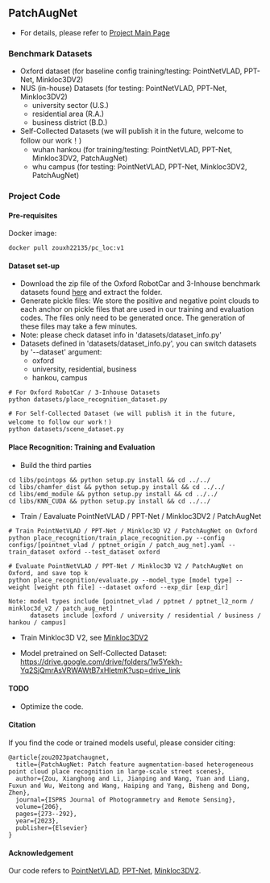 ## PatchAugNet
* For details, please refer to [Project Main Page](https://whu-usi3dv.github.io/PatchAugNet/)

### Benchmark Datasets
* Oxford dataset (for baseline config training/testing: PointNetVLAD, PPT-Net, Minkloc3DV2)
* NUS (in-house) Datasets (for testing: PointNetVLAD, PPT-Net, Minkloc3DV2)
  * university sector (U.S.)
  * residential area (R.A.)
  * business district (B.D.)
* Self-Collected Datasets (we will publish it in the future, welcome to follow our work！)
  * wuhan hankou (for training/testing: PointNetVLAD, PPT-Net, Minkloc3DV2, PatchAugNet)
  * whu campus (for testing: PointNetVLAD, PPT-Net, Minkloc3DV2, PatchAugNet)

### Project Code
#### Pre-requisites
Docker image: 
```
docker pull zouxh22135/pc_loc:v1
```

#### Dataset set-up
* Download the zip file of the Oxford RobotCar and 3-Inhouse benchmark datasets found [here](https://drive.google.com/open?id=1H9Ep76l8KkUpwILY-13owsEMbVCYTmyx) and extract the folder.
* Generate pickle files: We store the positive and negative point clouds to each anchor on pickle files that are used in our training and evaluation codes. The files only need to be generated once. The generation of these files may take a few minutes.
* Note: please check dataset info in 'datasets/dataset_info.py'
* Datasets defined in 'datasets/dataset_info.py', you can switch datasets by '--dataset' argument:
  * oxford
  * university, residential, business
  * hankou, campus
```
# For Oxford RobotCar / 3-Inhouse Datasets
python datasets/place_recognition_dataset.py

# For Self-Collected Dataset (we will publish it in the future, welcome to follow our work！)
python datasets/scene_dataset.py
```

#### Place Recognition: Training and Evaluation
* Build the third parties
```
cd libs/pointops && python setup.py install && cd ../../
cd libs/chamfer_dist && python setup.py install && cd ../../
cd libs/emd_module && python setup.py install && cd ../../
cd libs/KNN_CUDA && python setup.py install && cd ../../
```

* Train / Eavaluate PointNetVLAD / PPT-Net / Minkloc3DV2 / PatchAugNet
```
# Train PointNetVLAD / PPT-Net / Minkloc3D V2 / PatchAugNet on Oxford
python place_recognition/train_place_recognition.py --config configs/[pointnet_vlad / pptnet_origin / patch_aug_net].yaml --train_dataset oxford --test_dataset oxford

# Evaluate PointNetVLAD / PPT-Net / Minkloc3D V2 / PatchAugNet on Oxford, and save top k
python place_recognition/evaluate.py --model_type [model type] --weight [weight pth file] --dataset oxford --exp_dir [exp_dir]

Note: model types include [pointnet_vlad / pptnet / pptnet_l2_norm / minkloc3d_v2 / patch_aug_net]
      datasets include [oxford / university / residential / business / hankou / campus]
```

* Train Minkloc3D V2, see [Minkloc3DV2](https://github.com/jac99/MinkLoc3Dv2)

* Model pretrained on Self-Collected Dataset: https://drive.google.com/drive/folders/1w5Yekh-Yq2SjQmrAsVRWAWtB7xHletmK?usp=drive_link

#### TODO
* Optimize the code.

#### Citation
If you find the code or trained models useful, please consider citing:
```
@article{zou2023patchaugnet,
  title={PatchAugNet: Patch feature augmentation-based heterogeneous point cloud place recognition in large-scale street scenes},
  author={Zou, Xianghong and Li, Jianping and Wang, Yuan and Liang, Fuxun and Wu, Weitong and Wang, Haiping and Yang, Bisheng and Dong, Zhen},
  journal={ISPRS Journal of Photogrammetry and Remote Sensing},
  volume={206},
  pages={273--292},
  year={2023},
  publisher={Elsevier}
}
```

#### Acknowledgement
Our code refers to [PointNetVLAD](https://github.com/mikacuy/pointnetvlad), [PPT-Net](https://github.com/fpthink/PPT-Net), [Minkloc3DV2](https://github.com/jac99/MinkLoc3Dv2).
